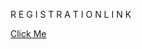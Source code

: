 R E G I S T R A T I O N    L I N K

[Click  Me](https://codered.eccouncil.org/course/ethical-hacking-essentials?utm_source=ecc-site&utm_medium=ehe&utm_campaign=essential-series&logged=true)

